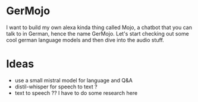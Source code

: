 # GerMojo 

I want to build my own alexa kinda thing called Mojo, a chatbot that you can talk to in German, hence the name GerMojo. Let's start checking out some cool german language models and then dive into the audio stuff.

# Ideas 

* use a small mistral model for language and Q&A 
* distil-whisper for speech to text ?
* text to speech ?? I have to do some research here
